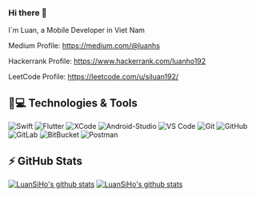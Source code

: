 ### Hi there 👋

I´m Luan, a Mobile Developer in Viet Nam

Medium Profile: https://medium.com/@luanhs

Hackerrank Profile: https://www.hackerrank.com/luanho192

LeetCode Profile: https://leetcode.com/u/siluan192/

## 🚀💻 Technologies & Tools

  ![Swift](https://img.shields.io/badge/Swift-black?style=flat-square&logo=Swift)
  ![Flutter](https://img.shields.io/badge/Flutter-black?style=flat-square&logo=Flutter)
  ![XCode](https://img.shields.io/badge/XCode-black?style=flat-square&logo=xcode)
  ![Android-Studio](https://img.shields.io/badge/-Android%20Studio-black?style=flat-square&logo=android-studio)
  ![VS Code](https://img.shields.io/badge/-VS%20Code-007ACC?style=flat-square&logo=visual-studio-code)
  ![Git](https://img.shields.io/badge/-Git-black?style=flat-square&logo=git)
  ![GitHub](https://img.shields.io/badge/-GitHub-181717?style=flat-square&logo=github)
  ![GitLab](https://img.shields.io/badge/-GitLab-FCA121?style=flat-square&logo=gitlab)
  ![BitBucket](https://img.shields.io/badge/-BitBucket-darkblue?style=flat-square&logo=bitbucket)
  ![Postman](https://img.shields.io/badge/Postman-black?style=flat-square&logo=postman)

## ⚡ GitHub Stats
[![LuanSiHo's github stats](https://github-readme-stats.vercel.app/api?username=LuanSiHo&theme=dark&show_icons=true)](https://github.com/LuanSiHo)
[![LuanSiHo's github stats](https://github-readme-stats.vercel.app/api/top-langs/?username=LuanSiHo&layout=compact&theme=dark&show_icons=true)](https://github.com/LuanSiHo)

